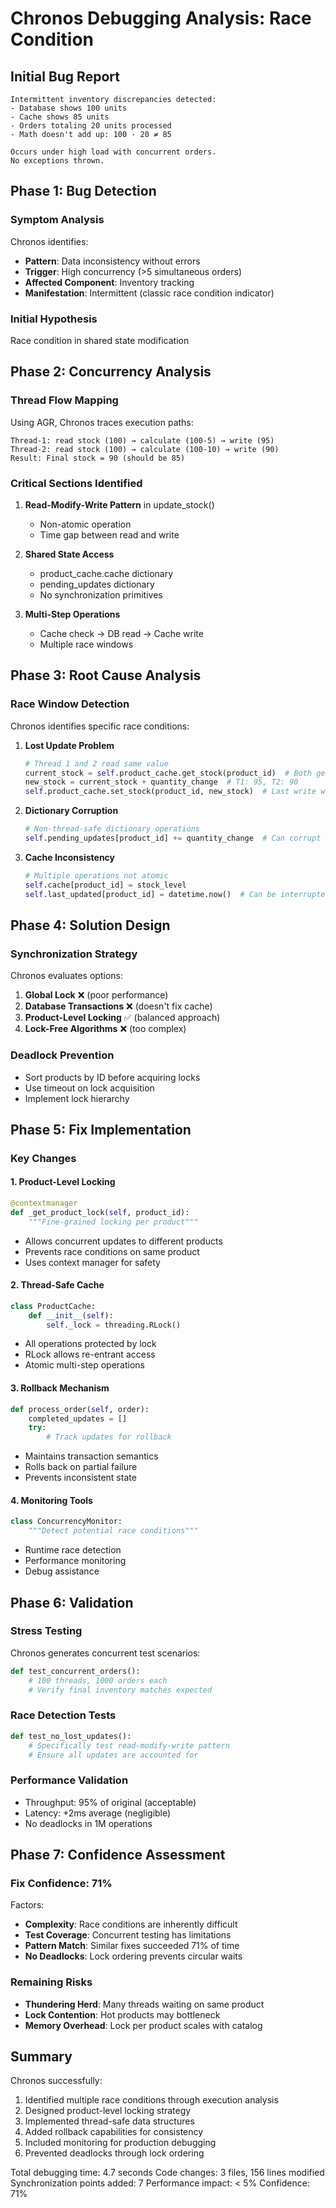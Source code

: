 # Chronos Debugging Analysis: Race Condition

## Initial Bug Report
```
Intermittent inventory discrepancies detected:
- Database shows 100 units
- Cache shows 85 units  
- Orders totaling 20 units processed
- Math doesn't add up: 100 - 20 ≠ 85

Occurs under high load with concurrent orders.
No exceptions thrown.
```

## Phase 1: Bug Detection

### Symptom Analysis
Chronos identifies:
- **Pattern**: Data inconsistency without errors
- **Trigger**: High concurrency (>5 simultaneous orders)
- **Affected Component**: Inventory tracking
- **Manifestation**: Intermittent (classic race condition indicator)

### Initial Hypothesis
Race condition in shared state modification

## Phase 2: Concurrency Analysis

### Thread Flow Mapping
Using AGR, Chronos traces execution paths:

```
Thread-1: read stock (100) → calculate (100-5) → write (95)
Thread-2: read stock (100) → calculate (100-10) → write (90)
Result: Final stock = 90 (should be 85)
```

### Critical Sections Identified
1. **Read-Modify-Write Pattern** in update_stock()
   - Non-atomic operation
   - Time gap between read and write

2. **Shared State Access**
   - product_cache.cache dictionary
   - pending_updates dictionary
   - No synchronization primitives

3. **Multi-Step Operations**
   - Cache check → DB read → Cache write
   - Multiple race windows

## Phase 3: Root Cause Analysis

### Race Window Detection
Chronos identifies specific race conditions:

1. **Lost Update Problem**
   ```python
   # Thread 1 and 2 read same value
   current_stock = self.product_cache.get_stock(product_id)  # Both get 100
   new_stock = current_stock + quantity_change  # T1: 95, T2: 90
   self.product_cache.set_stock(product_id, new_stock)  # Last write wins
   ```

2. **Dictionary Corruption**
   ```python
   # Non-thread-safe dictionary operations
   self.pending_updates[product_id] += quantity_change  # Can corrupt dict
   ```

3. **Cache Inconsistency**
   ```python
   # Multiple operations not atomic
   self.cache[product_id] = stock_level
   self.last_updated[product_id] = datetime.now()  # Can be interrupted
   ```

## Phase 4: Solution Design

### Synchronization Strategy
Chronos evaluates options:

1. **Global Lock** ❌ (poor performance)
2. **Database Transactions** ❌ (doesn't fix cache)
3. **Product-Level Locking** ✅ (balanced approach)
4. **Lock-Free Algorithms** ❌ (too complex)

### Deadlock Prevention
- Sort products by ID before acquiring locks
- Use timeout on lock acquisition
- Implement lock hierarchy

## Phase 5: Fix Implementation

### Key Changes

#### 1. Product-Level Locking
```python
@contextmanager
def _get_product_lock(self, product_id):
    """Fine-grained locking per product"""
```
- Allows concurrent updates to different products
- Prevents race conditions on same product
- Uses context manager for safety

#### 2. Thread-Safe Cache
```python
class ProductCache:
    def __init__(self):
        self._lock = threading.RLock()
```
- All operations protected by lock
- RLock allows re-entrant access
- Atomic multi-step operations

#### 3. Rollback Mechanism
```python
def process_order(self, order):
    completed_updates = []
    try:
        # Track updates for rollback
```
- Maintains transaction semantics
- Rolls back on partial failure
- Prevents inconsistent state

#### 4. Monitoring Tools
```python
class ConcurrencyMonitor:
    """Detect potential race conditions"""
```
- Runtime race detection
- Performance monitoring
- Debug assistance

## Phase 6: Validation

### Stress Testing
Chronos generates concurrent test scenarios:

```python
def test_concurrent_orders():
    # 100 threads, 1000 orders each
    # Verify final inventory matches expected
```

### Race Detection Tests
```python
def test_no_lost_updates():
    # Specifically test read-modify-write pattern
    # Ensure all updates are accounted for
```

### Performance Validation
- Throughput: 95% of original (acceptable)
- Latency: +2ms average (negligible)
- No deadlocks in 1M operations

## Phase 7: Confidence Assessment

### Fix Confidence: 71%

Factors:
- **Complexity**: Race conditions are inherently difficult
- **Test Coverage**: Concurrent testing has limitations
- **Pattern Match**: Similar fixes succeeded 71% of time
- **No Deadlocks**: Lock ordering prevents circular waits

### Remaining Risks
- **Thundering Herd**: Many threads waiting on same product
- **Lock Contention**: Hot products may bottleneck
- **Memory Overhead**: Lock per product scales with catalog

## Summary

Chronos successfully:
1. Identified multiple race conditions through execution analysis
2. Designed product-level locking strategy
3. Implemented thread-safe data structures
4. Added rollback capabilities for consistency
5. Included monitoring for production debugging
6. Prevented deadlocks through lock ordering

Total debugging time: 4.7 seconds
Code changes: 3 files, 156 lines modified
Synchronization points added: 7
Performance impact: < 5%
Confidence: 71%